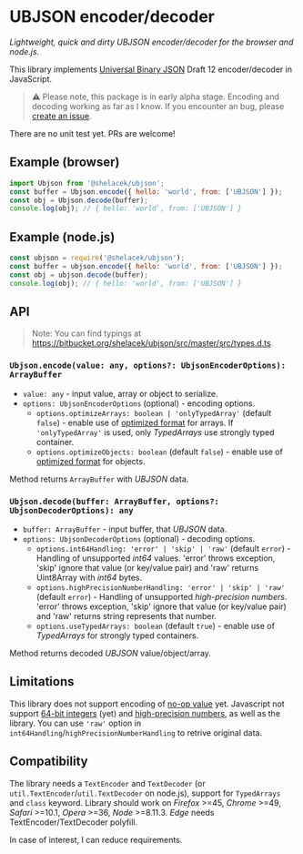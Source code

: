 # UBJSON encoder/decoder

*Lightweight, quick and dirty UBJSON encoder/decoder for the browser and node.js.*

This library implements [Universal Binary JSON] Draft 12 encoder/decoder in JavaScript.

> ⚠ Please note, this package is in early alpha stage. Encoding and decoding working as far
> as I know. If you encounter an bug, please [create an issue].

There are no unit test yet. PRs are welcome!

[Universal Binary JSON]: http://ubjson.org/
[create an issue]: https://bitbucket.org/shelacek/ubjson/issues


## Example (browser)

```js
import Ubjson from '@shelacek/ubjson';
const buffer = Ubjson.encode({ hello: 'world', from: ['UBJSON'] });
const obj = Ubjson.decode(buffer);
console.log(obj); // { hello: 'world', from: ['UBJSON'] }
```


## Example (node.js)

```js
const ubjson = require('@shelacek/ubjson');
const buffer = ubjson.encode({ hello: 'world', from: ['UBJSON'] });
const obj = ubjson.decode(buffer);
console.log(obj); // { hello: 'world', from: ['UBJSON'] }
```


## API

> Note: You can find typings at https://bitbucket.org/shelacek/ubjson/src/master/src/types.d.ts.


### `Ubjson.encode(value: any, options?: UbjsonEncoderOptions): ArrayBuffer`

- `value: any` - input value, array or object to serialize.
- `options: UbjsonEncoderOptions` (optional) - encoding options.
  - `options.optimizeArrays: boolean | 'onlyTypedArray'` (default `false`) - enable use
    of [optimized format] for arrays. If `'onlyTypedArray'` is used, only *TypedArrays* use strongly
    typed container.
  - `options.optimizeObjects: boolean` (default `false`) - enable use of [optimized format]
    for objects.

Method returns `ArrayBuffer` with *UBJSON* data.

[optimized format]: http://ubjson.org/type-reference/container-types/#optimized-format


### `Ubjson.decode(buffer: ArrayBuffer, options?: UbjsonDecoderOptions): any`

- `buffer: ArrayBuffer` - input buffer, that *UBJSON* data.
- `options: UbjsonDecoderOptions` (optional) - decoding options.
  - `options.int64Handling: 'error' | 'skip' | 'raw'` (default `error`) - Handling of unsupported
    *int64* values. 'error' throws exception, 'skip' ignore that value (or key/value pair) and 'raw'
    returns Uint8Array with *int64* bytes.
  - `options.highPrecisionNumberHandling: 'error' | 'skip' | 'raw'` (default `error`) - Handling
    of unsupported *high-precision numbers*. 'error' throws exception, 'skip' ignore that value
    (or key/value pair) and 'raw' returns string represents that number.
  - `options.useTypedArrays: boolean` (default `true`) - enable use of *TypedArrays* for strongly
    typed containers.

Method returns decoded *UBJSON* value/object/array.


## Limitations

This library does not support encoding of [no-op value] yet. Javascript not support
[64-bit integers]&nbsp;(yet) and [high-precision numbers], as well as the library. You can use
`'raw'` option in `int64Handling`/`highPrecisionNumberHandling` to retrive original data.

[no-op value]: http://ubjson.org/type-reference/value-types/#noop
[64-bit integers]: http://ubjson.org/type-reference/value-types/#numeric-64bit
[high-precision numbers]: http://ubjson.org/type-reference/value-types/#numeric-gt-64bit


## Compatibility

The library needs a `TextEncoder` and `TextDecoder` (or `util.TextEncoder`/`util.TextDecoder`
on node.js), support for `TypedArrays` and `class` keyword. Library should work on
*Firefox*&nbsp;>=45, *Chrome*&nbsp;>=49, *Safari*&nbsp;>=10.1, *Opera*&nbsp;>=36,
*Node*&nbsp;>=8.11.3. *Edge* needs TextEncoder/TextDecoder polyfill.

In case of interest, I can reduce requirements.

